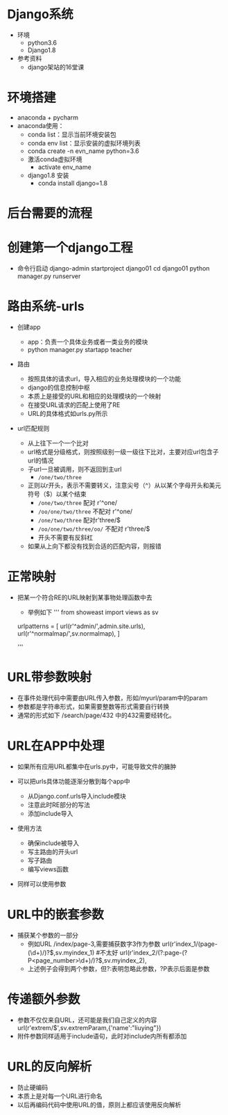 # Django系统
- 环境
  - python3.6
  - Django1.8
- 参考资料
  - django架站的16堂课
# 环境搭建
- anaconda + pycharm
- anaconda使用：
  - conda list：显示当前环境安装包
  - conda env list：显示安装的虚拟环境列表
  - conda create -n evn_name python=3.6
  - 激活conda虚拟环境
    - activate env_name
  - django1.8 安装
    - conda install django=1.8
    
# 后台需要的流程
# 创建第一个django工程
- 命令行启动
    django-admin startproject django01
    cd django01
    python manager.py runserver
# 路由系统-urls
- 创建app
  - app：负责一个具体业务或者一类业务的模块
  - python manager.py startapp teacher
  
- 路由
  - 按照具体的请求url，导入相应的业务处理模块的一个功能
  - django的信息控制中枢
  - 本质上是接受的URL和相应的处理模块的一个映射
  - 在接受URL请求的匹配上使用了RE
  - URL的具体格式如urls.py所示

- url匹配规则
  - 从上往下一个一个比对
  - url格式是分级格式，则按照级别一级一级往下比对，主要对应url包含子url的情况
  - 子url一旦被调用，则不返回到主url
    - `/one/two/three`
  - 正则以r开头，表示不需要转义，注意尖号（^）从以某个字母开头和美元符号（$）以某个结束
    - `/one/two/three` 配对 r'^one/
    - `/oo/one/two/three` 不配对 r'^one/
    - `/one/two/three` 配对r'three/$
    - `/oo/one/two/three/oo/` 不配对 r'three/$
    - 开头不需要有反斜杠
  - 如果从上向下都没有找到合适的匹配内容，则报错

# 正常映射
- 把某一个符合RE的URL映射到某事物处理函数中去
  - 举例如下
  '''
  from showeast import views as sv
  
  urlpatterns = [
      url(r'^admin/',admin.site.urls),
      url(r'^normalmap/',sv.normalmap),
  ]
  
  '''
# URL带参数映射
- 在事件处理代码中需要由URL传入参数，形如/myurl/param中的param
- 参数都是字符串形式，如果需要整数等形式需要自行转换
- 通常的形式如下
    /search/page/432 中的432需要经转化。

# URL在APP中处理
- 如果所有应用URL都集中在urls.py中，可能导致文件的臃肿
- 可以把urls具体功能逐渐分散到每个app中
  - 从Django.conf.urls导入include模块
  - 注意此时RE部分的写法
  - 添加include导入
- 使用方法
  - 确保include被导入
  - 写主路由的开头url
  - 写子路由
  - 编写views函数

- 同样可以使用参数  
# URL中的嵌套参数
- 捕获某个参数的一部分
  - 例如URL /index/page-3,需要捕获数字3作为参数
      url(r'index_1/(page-(\d+)/)?$,sv.myindex_1) #不太好
      url(r'index_2/(?:page-(?P<page_number>\d+)/)?$,sv.myindex_2),
  - 上述例子会得到两个参数，但?:表明忽略此参数，?P表示后面是参数

# 传递额外参数
- 参数不仅仅来自URL，还可能是我们自己定义的内容
  url(r'extrem/$',sv.extremParam,{'name':"liuying"})
- 附件参数同样适用于include语句，此时对include内所有都添加

# URL的反向解析
- 防止硬编码
- 本质上是对每一个URL进行命名
- 以后再编码代码中使用URL的值，原则上都应该使用反向解析